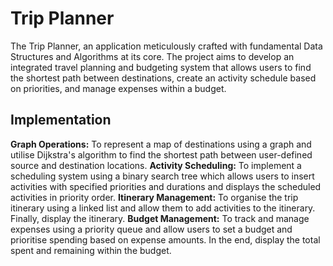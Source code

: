 # Trip Planner

The Trip Planner, an application meticulously crafted with fundamental Data Structures and Algorithms at its core. The project aims to develop an integrated travel planning and budgeting system that allows users to find the shortest path between destinations, create an activity schedule based on priorities, and manage expenses within a budget.

## Implementation
**Graph Operations:** To represent a map of destinations using a graph and utilise Dijkstra's algorithm to find the shortest path between user-defined source and destination locations.
**Activity Scheduling:** To implement a scheduling system using a binary search tree which allows users to insert activities with specified priorities and durations and displays the scheduled activities in priority order.
**Itinerary Management:** To organise the trip itinerary using a linked list and allow them to add activities to the itinerary. Finally, display the itinerary.
**Budget Management:** To track and manage expenses using a priority queue and allow users to set a budget and prioritise spending based on expense amounts. In the end, display the total spent and remaining within the budget.
